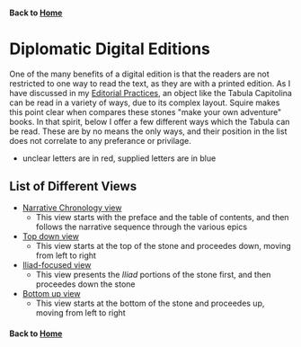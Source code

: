 #### Back to [Home](https://brclar15.github.io/tabulaCapitolina/)

# Diplomatic Digital Editions

One of the many benefits of a digital edition is that the readers are not restricted to one way to read the text, as they are with a printed edition. As I have discussed in my [Editorial Practices](editPractices.md), an object like the Tabula Capitolina can be read in a variety of ways, due to its complex layout. Squire makes this point clear when compares these stones "make your own adventure" books. In that spirit, below I offer a few different ways which the Tabula can be read. These are by no means the only ways, and their position in the list does not correlate to any preferance or privilage. 
  - unclear letters are in red, supplied letters are in blue

## List of Different Views


- [Narrative Chronology view](http://htmlpreview.github.io/?https://github.com/brclar15/tabulaCapitolina/blob/master/tabulaEdition.hmtl)
  - This view starts with the preface and the table of contents, and then follows the narrative sequence through the various epics
- [Top down view](http://htmlpreview.github.io/?https://github.com/brclar15/tabulaCapitolina/blob/master/tabulaEdition.hmtl)
  - This view starts at the top of the stone and proceedes down, moving from left to right
- [Iliad-focused view](http://htmlpreview.github.io/?https://github.com/brclar15/tabulaCapitolina/blob/master/tabulaEdition.hmtl)
  - This view presents the *Iliad* portions of the stone first, and then proceedes down the stone
- [Bottom up view](http://htmlpreview.github.io/?https://github.com/brclar15/tabulaCapitolina/blob/master/tabulaEdition.hmtl)
  - This view starts at the bottom of the stone and proceedes up, moving from left to right



















#### Back to [Home](https://brclar15.github.io/tabulaCapitolina/)
